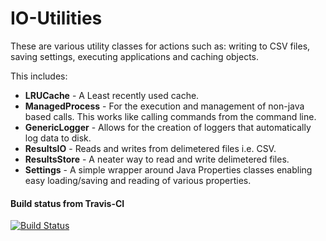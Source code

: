 # IO-Utilities

These are various utility classes for actions such as: writing to CSV files, saving settings, executing applications and caching objects.

This includes:

- **LRUCache** - A Least recently used cache.
- **ManagedProcess** - For the execution and management of non-java based calls. This works like calling commands from the command line.
- **GenericLogger** - Allows for the creation of loggers that automatically log data to disk.
- **ResultsIO** - Reads and writes from delimetered files i.e. CSV.
- **ResultsStore** - A neater way to read and write delimetered files.
- **Settings** - A simple wrapper around Java Properties classes enabling easy loading/saving and reading of various properties.

#### Build status from Travis-CI

[![Build Status](https://travis-ci.org/RichardKav/io-utils.svg?branch=master)](https://travis-ci.org/RichardKav/io-utils)

